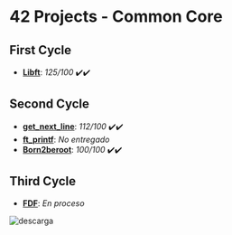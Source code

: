 # 42 Projects - Common Core

## First Cycle
- [**Libft**](https://github.com/mferest/Cursus42/tree/main/Cursus42-main/Cursus/circle-00/Libft): *125/100* ✔️✔️

## Second Cycle
- [**get_next_line**](https://github.com/mferest/Cursus42/tree/main/Cursus42-main/Cursus/circle-01/get_next_line): *112/100* ✔️✔️
- [**ft_printf**](https://github.com/mferest/Cursus42/tree/main/Cursus42-main/Cursus/circle-01/ft_printf): *No entregado*
- [**Born2beroot**](https://github.com/mferest/Cursus42/tree/main/Cursus42-main/Cursus/circle-01/Born2beroot): *100/100* ✔️✔️

## Third Cycle
- [**FDF**](Cursus42-main/Cursus/circle-02/fdf): *En proceso*

![descarga](https://github.com/mferest/Cursus42/assets/139508718/16caf4be-0c23-4b86-a0d4-f1a7bc1a07f7)